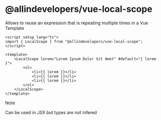 # @allindevelopers/vue-local-scope

Allows to reuse an expression that is repeating multiple times in a Vue Template

```vue
<script setup lang="ts">
import { LocalScope } from "@allindevelopers/vue-local-scope";
</script>

<template>
	<LocalScope lorem="Lorem Ipsum Dolor Sit Amet" #default="{ lorem }">
		<ol>
			<li>{{ lorem }}</li>
			<li>{{ lorem }}</li>
			<li>{{ lorem }}</li>
		</ol>
	</LocalScope>
</template>
```

> [!NOTE]  
> Can be used in JSX but types are not infered
